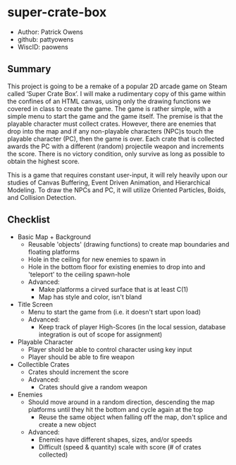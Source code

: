 # super-crate-box
* Author: Patrick Owens
* github: pattyowens
* WiscID: paowens

## Summary
This project is going to be a remake of a popular 2D arcade game on Steam called ‘Super Crate 
Box’. I will make a rudimentary copy of this game within the confines of an HTML canvas,
using only the drawing functions we covered in class to create the game. The game is rather 
simple, with a simple menu to start the game and the game itself. The premise is that the playable 
character must collect crates. However, there are enemies that drop into the map and if any non-playable characters (NPC)s touch the playable character (PC), then the game is over. Each crate 
that is collected awards the PC with a different (random) projectile weapon and increments the 
score. There is no victory condition, only survive as long as possible to obtain the highest score. 

This is a game that requires constant user-input, it will rely heavily upon our studies of Canvas 
Buffering, Event Driven Animation, and Hierarchical Modeling. To draw the NPCs and PC, it 
will utilize Oriented Particles, Boids, and Collision Detection. 

## Checklist
* Basic Map + Background
    * Reusable 'objects' (drawing functions) to create map boundaries and floating platforms
    * Hole in the ceiling for new enemies to spawn in
    * Hole in the bottom floor for existing enemies to drop into and 'teleport' to the ceiling spawn-hole
    * Advanced:
        * Make platforms a cirved surface that is at least C(1)
        * Map has style and color, isn't bland
* Title Screen
    * Menu to start the game from (i.e. it doesn't start upon load)
    * Advanced:
        * Keep track of player High-Scores (in the local session, database integration is out of scope for assignment)
* Playable Character
    * Player shold be able to control character using key input
    * Player should be able to fire weapon
* Collectible Crates
    * Crates should increment the score
    * Advanced:
        * Crates should give a random weapon
* Enemies
    * Should move around in a random direction, descending the map platforms until they hit the bottom and cycle again at the top
        * Reuse the same object when falling off the map, don't splice and create a new object
    * Advanced:
        * Enemies have different shapes, sizes, and/or speeds
        * Difficult (speed & quantity) scale with score (# of crates collected) 